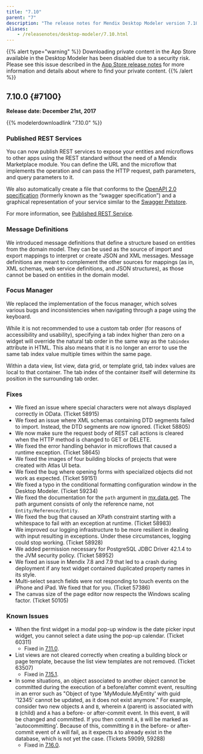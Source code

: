 ```yaml
---
title: "7.10"
parent: "7"
description: "The release notes for Mendix Desktop Modeler version 7.10 (including all patches) with details on new features, bug fixes, and known issues."
aliases:
    - /releasenotes/desktop-modeler/7.10.html
---
```


{{% alert type="warning" %}}
Downloading private content in the App Store available in the Desktop Modeler has been disabled due to a security risk. Please see this issue described in the [App Store release notes](../app-store/index#private-fix) for more information and details about where to find your private content.
{{% /alert %}}

## 7.10.0 {#7100}

**Release date: December 21st, 2017**

{{% modelerdownloadlink "7.10.0" %}}

### Published REST Services

You can now publish REST services to expose your entities and microflows to other apps using the REST standard without the need of a Mendix Marketplace module. You can define the URL and the microflow that implements the operation and can pass the HTTP request, path parameters, and query parameters to it.

We also automatically create a file that conforms to the [OpenAPI 2.0 specification](/refguide7/open-api) (formerly known as the “swagger specification”) and a graphical representation of your service similar to the [Swagger Petstore](http://petstore.swagger.io).

For more information, see [Published REST Service](/refguide7/published-rest-service).

### Message Definitions

We introduced message definitions that define a structure based on entities from the domain model. They can be used as the source of import and export mappings to interpret or create JSON and XML messages. Message definitions are meant to complement the other sources for mappings (as in, XML schemas, web service definitions, and JSON structures), as those cannot be based on entities in the domain model.

### Focus Manager

We replaced the implementation of the focus manager, which solves various bugs and inconsistencies when navigating through a page using the keyboard.

While it is not recommended to use a custom tab order (for reasons of accessibility and usability), specifying a tab index higher than zero on a widget will override the natural tab order in the same way as the `tabindex` attribute in HTML. This also means that it is no longer an error to use the same tab index value multiple times within the same page.

Within a data view, list view, data grid, or template grid, tab index values are local to that container. The tab index of the container itself will determine its position in the surrounding tab order.

### Fixes

* We fixed an issue where special characters were not always displayed correctly in OData. (Ticket 58915)
* We fixed an issue where XML schemas containing DTD segments failed to import. Instead, the DTD segments are now ignored. (Ticket 58805)
* We now make sure the request body of REST call actions is cleared when the HTTP method is changed to GET or DELETE.
* We fixed the error handling behavior in microflows that caused a runtime exception. (Ticket 58645)
* We fixed the images of four building blocks of projects that were created with Atlas UI beta.
* We fixed the bug where opening forms with specialized objects did not work as expected. (Ticket 59151)
* We fixed a typo in the conditional formatting configuration window in the Desktop Modeler. (Ticket 59234)
* We fixed the documentation for the `path` argument in [mx.data.get](https://apidocs.rnd.mendix.com/7/client/mx.data.html#.get). The path argument consists of only the reference name, not `Entity/Reference/Entity`.
* We fixed the bug that caused an XPath constraint starting with a whitespace to fail with an exception at runtime. (Ticket 58983)
* We improved our logging infrastructure to be more resilient in dealing with input resulting in exceptions. Under these circumstances, logging could stop working. (Ticket 58928)
* We added permission necessary for PostgreSQL JDBC Driver 42.1.4 to the JVM security policy. (Ticket 58952)
* We fixed an issue in Mendix 7.8 and 7.9 that led to a crash during deployment if any text widget contained duplicated property names in its style.
* Multi-select search fields were not responding to touch events on the iPhone and iPad. We fixed that for you. (Ticket 57386)
* The canvas size of the page editor now respects the Windows scaling factor. (Ticket 50105)

### Known Issues

* When the first widget in a modal pop-up window is the date picker input widget, you cannot select a date using the pop-up calendar. (Ticket 60311)
	* Fixed in [7.11.0](7.11#60311).
* List views are not cleared correctly when creating a building block or page template, because the list view templates are not removed. (Ticket 63507)
	* Fixed in [7.15.1](7.15#63507).
* In some situations, an object associated to another object cannot be committed during the execution of a before/after commit event, resulting in an error such as "Object of type 'MyModule.MyEntity' with guid '12345' cannot be updated, as it does not exist anymore." For example, consider two new objects `A` and `B`, wherein `A` (parent) is associated with `B` (child) and `A` has a before- or after-commit event. In this event, `B` will be changed and committed. If you then commit `A`, `B` will be marked as 'autocommitting'. Because of this, committing `B` in the before- or after-commit event of `A` will fail, as it expects `A` to already exist in the database, which is not yet the case. (Tickets 59099, 59288)
	* Fixed in [7.16.0](7.16#59099).
